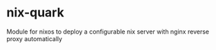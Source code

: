 # nix-quark
Module for nixos to deploy a configurable nix server with nginx reverse proxy automatically
